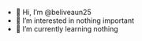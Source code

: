 - 👋 Hi, I’m @beliveaun25
- 👀 I’m interested in nothing important
- 🌱 I’m currently learning nothing

<!---
beliveaun25/beliveaun25 is a special repository because its `README.md` (this file) appears on your GitHub profile.
You can click the Preview link to take a look at your changes.
--->
